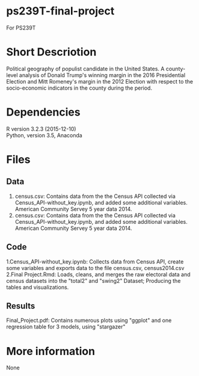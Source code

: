 # ps239T-final-project
For PS239T


# Short Descriotion
Political geography of populist candidate in the United States. A county-level analysis of Donald Trump's winning margin in the 2016 Presidential Election and Mitt Romeney's margin in the 2012 Election with respect to the socio-economic indicators in the county during the period. 

# Dependencies
R version 3.2.3 (2015-12-10)  
Python, version 3.5, Anaconda

# Files 

## Data
1. census.csv: Contains data from the the Census API collected via Census_API-without_key.ipynb, and added some additional variables. American Community Servey 5 year data 2014.
2. census.csv: Contains data from the the Census API collected via Census_API-without_key.ipynb, and added some additional variables. American Community Servey 5 year data 2014.


## Code
1.Census_API-without_key.ipynb: Collects data from Census API, create some variables and exports data to the file census.csv, census2014.csv
2.Final Project.Rmd:  Loads, cleans, and merges the raw electoral data and census datasets into the "total2" and "swing2" Dataset;  Producing the tables and visualizations.

## Results
Final_Project.pdf: Contains numerous plots using "ggplot" and one regression table for 3 models, using "stargazer"

# More information
None



